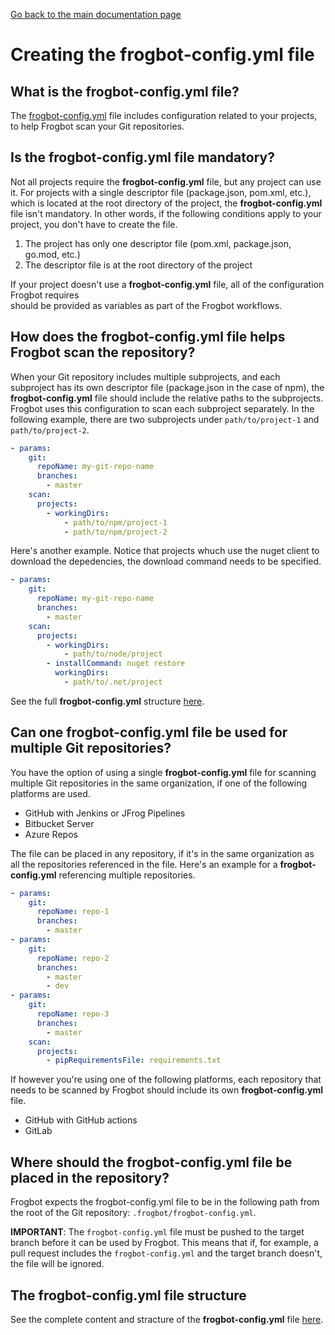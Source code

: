 [Go back to the main documentation page](https://github.com/jfrog/frogbot)

# Creating the frogbot-config.yml file

## What is the frogbot-config.yml file?
The [frogbot-config.yml](templates/.frogbot/frogbot-config.yml) file includes configuration related to your projects, to help Frogbot scan your Git repositories.

## Is the frogbot-config.yml file mandatory?
Not all projects require the **frogbot-config.yml** file, but any project can use it.
For projects with a single descriptor file (package.json, pom.xml, etc.), which is located 
at the root directory of the project, the **frogbot-config.yml** file isn't mandatory.
In other words, if the following conditions apply to your project, you don't have to create the file. 

1. The project has only one descriptor file (pom.xml, package.json, go.mod, etc.) 
2. The descriptor file is at the root directory of the project 

If your project doesn't use a **frogbot-config.yml** file, all of the configuration Frogbot requires  
should be provided as variables as part of the Frogbot workflows.

## How does the frogbot-config.yml file helps Frogbot scan the repository?
When your Git repository includes multiple subprojects, and each subproject has its own descriptor file (package.json in the case of npm), the **frogbot-config.yml** file should 
include the relative paths to the subprojects. Frogbot uses this configuration to scan each subproject separately. 
In the following example, there are two subprojects under `path/to/project-1` and `path/to/project-2`.
```yaml
- params:
    git:
      repoName: my-git-repo-name
      branches:
        - master
    scan:
      projects:
        - workingDirs:
            - path/to/npm/project-1
            - path/to/npm/project-2
```

Here's another example. Notice that projects whuch use the nuget client to download the depedencies, the download command needs to be specified.
```yaml
- params:
    git:
      repoName: my-git-repo-name
      branches:
        - master
    scan:
      projects:
        - workingDirs:
            - path/to/node/project
        - installCommand: nuget restore
          workingDirs:
            - path/to/.net/project
```

See the full **frogbot-config.yml** structure [here](templates/.frogbot/frogbot-config.yml).

## Can one frogbot-config.yml file be used for multiple Git repositories?
You have the option of using a single **frogbot-config.yml** file for scanning multiple Git repositories in the same organization, if one of the following platforms are used.
- GitHub with Jenkins or JFrog Pipelines
- Bitbucket Server
- Azure Repos

The file can be placed in any repository, if it's in the same organization as all the repositories referenced in the file. 
Here's an example for a **frogbot-config.yml** referencing multiple repositories.
```yaml
- params:
    git:
      repoName: repo-1
      branches:
        - master
- params:
    git:
      repoName: repo-2
      branches:
        - master
        - dev
- params:
    git:
      repoName: repo-3
      branches:
        - master
    scan:
      projects:
        - pipRequirementsFile: requirements.txt
```

If however you're using one of the following platforms, each repository that needs to be scanned by Frogbot should include its own **frogbot-config.yml** file.
- GitHub with GitHub actions
- GitLab

## Where should the frogbot-config.yml file be placed in the repository?
Frogbot expects the frogbot-config.yml file to be in the following path from the root of the Git repository: `.frogbot/frogbot-config.yml`.

**IMPORTANT**: The `frogbot-config.yml` file must be pushed to the target branch before it can be used by Frogbot. This means that if, for example, a pull request includes the `frogbot-config.yml` and the target branch doesn't, the file will be ignored.

## The frogbot-config.yml file structure
See the complete content and stracture of the **frogbot-config.yml** file [here](templates/.frogbot/frogbot-config.yml).
